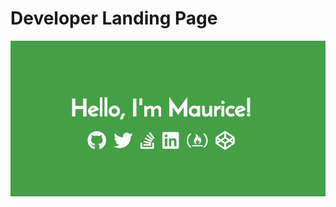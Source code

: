 # Developer Landing Page
 ![Image](https://github.com/thesmashcoder/thesmashcoder.github.io/blob/master/screenshot.PNG)
